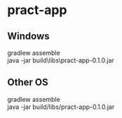 # pract-app
## Windows
gradlew assemble<br/>
java -jar build\libs\pract-app-0.1.0.jar

## Other OS
gradlew assemble<br/>
java -jar build/libs/pract-app-0.1.0.jar
